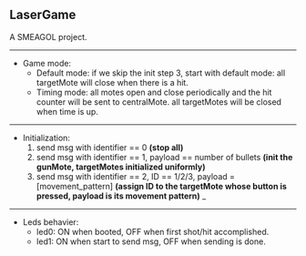 LaserGame
----

A SMEAGOL project.

----

- Game mode: 
	- Default mode: if we skip the init step 3, start with default mode: all targetMote will close when there is a hit.
	- Timing mode: all motes open and close periodically and the hit counter will be sent to centralMote. all targetMotes will be closed when time is up.

----

- Initialization: 
	1. send msg with identifier == 0 __(stop all)__
	2. send msg with identifier == 1, payload == number of bullets __(init the gunMote, targetMotes initialized uniformly)__
    3. send msg with identifier == 2, ID == 1/2/3, payload = [movement_pattern] __(assign ID to the targetMote whose button is pressed, payload is its movement pattern)__ _

----

- Leds behavier:
	- led0: ON when booted, OFF when first shot/hit accomplished.
	- led1: ON when start to send msg, OFF when sending is done.
